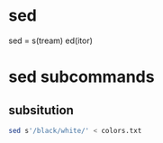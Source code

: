 # sed
sed = s(tream) ed(itor)

# sed subcommands 

## subsitution
```bash
sed s'/black/white/' < colors.txt
```

